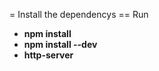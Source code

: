 = Install the dependencys
== Run
>
  - **npm install**
  - **npm install --dev**
  - **http-server**
